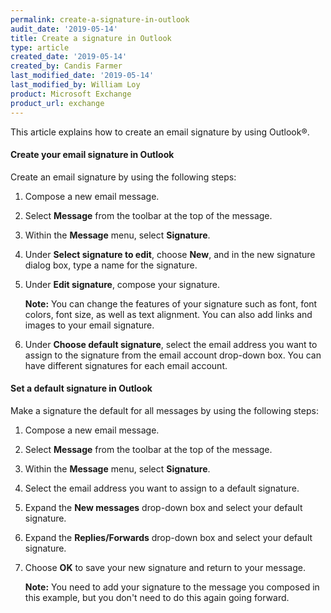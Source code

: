 ```yaml
---
permalink: create-a-signature-in-outlook
audit_date: '2019-05-14'
title: Create a signature in Outlook
type: article
created_date: '2019-05-14'
created_by: Candis Farmer
last_modified_date: '2019-05-14'
last_modified_by: William Loy
product: Microsoft Exchange
product_url: exchange
---
```


This article explains how to create an email signature by using Outlook&reg;.

#### Create your email signature in Outlook

Create an email signature by using the following steps:

1. Compose a new email message.

2. Select **Message** from the toolbar at the top of the message.

3. Within the **Message** menu, select **Signature**.

4. Under **Select signature to edit**, choose **New**, and in the new signature dialog box, type a name for the signature.

5. Under **Edit signature**, compose your signature.

   **Note:** You can change the features of your signature such as font, font colors, font size, as well as text alignment. You can also add links and images to your email signature.

6. Under **Choose default signature**, select the email address you want to assign to the signature from the email account drop-down box. You can have different signatures for each email account.

#### Set a default signature in Outlook

Make a signature the default for all messages by using the following steps:

1. Compose a new email message.

2. Select **Message** from the toolbar at the top of the message.

3. Within the **Message** menu, select **Signature**.

4. Select the email address you want to assign to a default signature.  

5. Expand the **New messages** drop-down box and select your default signature.

6.  Expand the **Replies/Forwards** drop-down box and select your default signature.

7. Choose **OK** to save your new signature and return to your message.

   **Note:** You need to add your signature to the message you composed in this example, but you don't need to do this again going forward.
